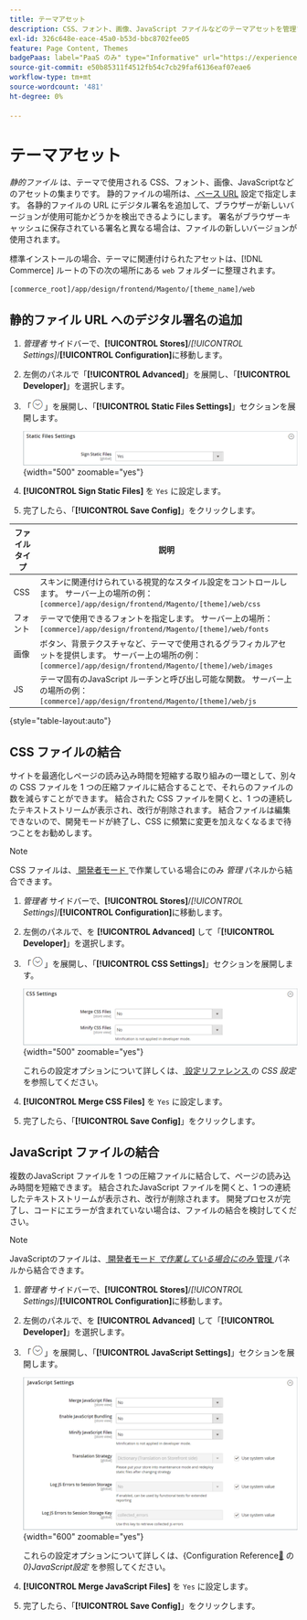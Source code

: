 ```yaml
---
title: テーマアセット
description: CSS、フォント、画像、JavaScript ファイルなどのテーマアセットを管理する方法について説明します。
exl-id: 326c648e-eace-45a0-b53d-bbc8702fee05
feature: Page Content, Themes
badgePaas: label="PaaS のみ" type="Informative" url="https://experienceleague.adobe.com/en/docs/commerce/user-guides/product-solutions" tooltip="Adobe Commerce on Cloud プロジェクト（Adobeが管理する PaaS インフラストラクチャ）およびオンプレミスプロジェクトにのみ適用されます。"
source-git-commit: e50b85311f4512fb54c7cb29faf6136eaf07eae6
workflow-type: tm+mt
source-wordcount: '481'
ht-degree: 0%

---
```


# テーマアセット

_静的ファイル_ は、テーマで使用される CSS、フォント、画像、JavaScriptなどのアセットの集まりです。 静的ファイルの場所は、[ ベース URL](../stores-purchase/store-urls.md) 設定で指定します。 各静的ファイルの URL にデジタル署名を追加して、ブラウザーが新しいバージョンが使用可能かどうかを検出できるようにします。 署名がブラウザーキャッシュに保存されている署名と異なる場合は、ファイルの新しいバージョンが使用されます。

標準インストールの場合、テーマに関連付けられたアセットは、[!DNL Commerce] ルートの下の次の場所にある `web` フォルダーに整理されます。

`[commerce_root]/app/design/frontend/Magento/[theme_name]/web`

## 静的ファイル URL へのデジタル署名の追加

1. _管理者_ サイドバーで、**[!UICONTROL Stores]**/_[!UICONTROL Settings]_/**[!UICONTROL Configuration]**&#x200B;に移動します。

1. 左側のパネルで「**[!UICONTROL Advanced]**」を展開し、「**[!UICONTROL Developer]**」を選択します。

1. 「![ 展開セレクター ](../assets/icon-display-expand.png)」を展開し、「**[!UICONTROL Static Files Settings]**」セクションを展開します。

   ![ 静的ファイル設定 ](./assets/developer-static-files-settings.png){width="500" zoomable="yes"}

1. **[!UICONTROL Sign Static Files]** を `Yes` に設定します。

1. 完了したら、「**[!UICONTROL Save Config]**」をクリックします。

| ファイルタイプ | 説明 |
|--- |--- |
| CSS | スキンに関連付けられている視覚的なスタイル設定をコントロールします。 サーバー上の場所の例：`[commerce]/app/design/frontend/Magento/[theme]/web/css` |
| フォント | テーマで使用できるフォントを指定します。 サーバー上の場所：`[commerce]/app/design/frontend/Magento/[theme]/web/fonts` |
| 画像 | ボタン、背景テクスチャなど、テーマで使用されるグラフィカルアセットを提供します。 サーバー上の場所の例：`[commerce]/app/design/frontend/Magento/[theme]/web/images` |
| JS | テーマ固有のJavaScript ルーチンと呼び出し可能な関数。 サーバー上の場所の例：`[commerce]/app/design/frontend/Magento/[theme]/web/js` |

{style="table-layout:auto"}

## CSS ファイルの結合

サイトを最適化しページの読み込み時間を短縮する取り組みの一環として、別々の CSS ファイルを 1 つの圧縮ファイルに結合することで、それらのファイルの数を減らすことができます。 結合された CSS ファイルを開くと、1 つの連続したテキストストリームが表示され、改行が削除されます。 結合ファイルは編集できないので、開発モードが終了し、CSS に頻繁に変更を加えなくなるまで待つことをお勧めします。

>[!NOTE]
>
>CSS ファイルは、[ 開発者モード ](../systems/developer-tools.md#operation-modes) で作業している場合にのみ _管理_ パネルから結合できます。

1. _管理者_ サイドバーで、**[!UICONTROL Stores]**/_[!UICONTROL Settings]_/**[!UICONTROL Configuration]**&#x200B;に移動します。

1. 左側のパネルで、を **[!UICONTROL Advanced]** して「**[!UICONTROL Developer]**」を選択します。

1. 「![ 展開セレクター ](../assets/icon-display-expand.png)」を展開し、「**[!UICONTROL CSS Settings]**」セクションを展開します。

   ![CSS 設定 ](./assets/developer-css-settings.png){width="500" zoomable="yes"}

   これらの設定オプションについて詳しくは、[ 設定リファレンス ](../configuration-reference/advanced/developer.md#css-settings) の _CSS 設定_ を参照してください。

1. **[!UICONTROL Merge CSS Files]** を `Yes` に設定します。

1. 完了したら、「**[!UICONTROL Save Config]**」をクリックします。

## JavaScript ファイルの結合

複数のJavaScript ファイルを 1 つの圧縮ファイルに結合して、ページの読み込み時間を短縮できます。 結合されたJavaScript ファイルを開くと、1 つの連続したテキストストリームが表示され、改行が削除されます。 開発プロセスが完了し、コードにエラーが含まれていない場合は、ファイルの結合を検討してください。

>[!NOTE]
>
>JavaScriptのファイルは、[ 開発者モード _で作業している場合にのみ_ 管理 ](../systems/developer-tools.md#operation-modes) パネルから結合できます。

1. _管理者_ サイドバーで、**[!UICONTROL Stores]**/_[!UICONTROL Settings]_/**[!UICONTROL Configuration]**&#x200B;に移動します。

1. 左側のパネルで、を **[!UICONTROL Advanced]** して「**[!UICONTROL Developer]**」を選択します。

1. 「![ 展開セレクター ](../assets/icon-display-expand.png)」を展開し、「**[!UICONTROL JavaScript Settings]**」セクションを展開します。

   ![JavaScriptの設定 ](./assets/developer-javascript-settings.png){width="600" zoomable="yes"}

   これらの設定オプションについて詳しくは、{Configuration Reference[&#128279;](../configuration-reference/advanced/developer.md#javascript-settings) の _0}JavaScript設定_ を参照してください。

1. **[!UICONTROL Merge JavaScript Files]** を `Yes` に設定します。

1. 完了したら、「**[!UICONTROL Save Config]**」をクリックします。
